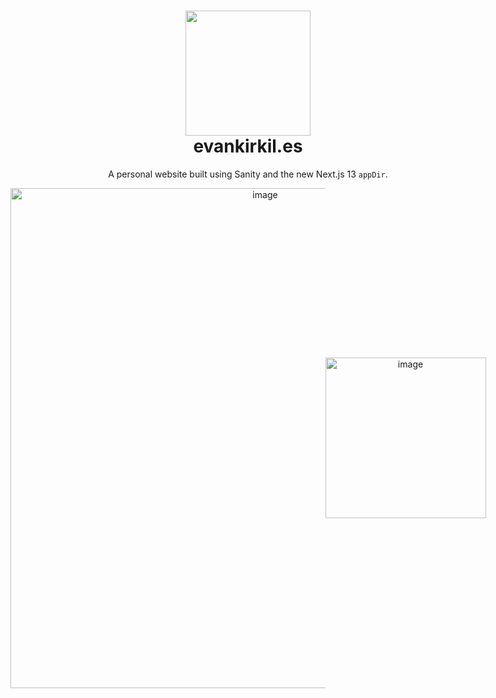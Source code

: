 <h1 align="center">
  <img src="https://user-images.githubusercontent.com/30581915/231583384-cf120674-d4e5-442d-bd6c-0cf3b074977a.png" width="200px"/>
  <br/>
  evankirkil.es
</h1>

<p align="center">A personal website built using Sanity and the new Next.js 13 <code>appDir</code>.</p>

<div align="center" style="display: flex; flex-direction: row; justify-content: center; align-items: center; width: 100%;">
<img width="800" alt="image" src="https://user-images.githubusercontent.com/30581915/231582473-02105a2c-a0c1-4bf6-a79f-42c2bfc73909.png">
<img width="257" alt="image" src="https://user-images.githubusercontent.com/30581915/231582412-79fdcd98-1417-4414-adf5-84ac5ef5baad.png">
</div>
